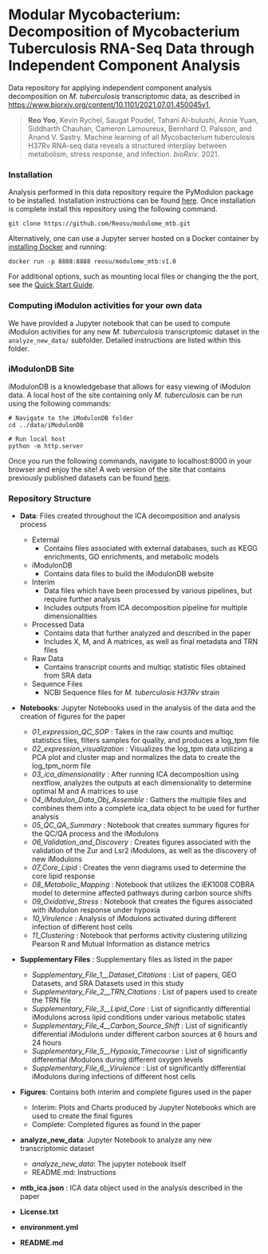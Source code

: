 # Modular Mycobacterium: Decomposition of Mycobacterium Tuberculosis RNA-Seq Data through Independent Component Analysis

Data repository for applying independent component analysis decomposition on *M. tuberculosis* transcriptomic data, as described in https://www.biorxiv.org/content/10.1101/2021.07.01.450045v1, 

> **Reo Yoo**, Kevin Rychel, Saugat Poudel, Tahani Al-bulushi, Annie Yuan, Siddharth Chauhan, Cameron Lamoureux, Bernhard O. Palsson, and Anand V. Sastry. Machine learning of all Mycobacterium tuberculosis H37Rv RNA-seq data reveals a structured interplay between metabolism, stress response, and infection. _bioRxiv_. 2021.

### Installation

Analysis performed in this data repository require the PyModulon package to be installed. Installation instructions can be found <a href="https://github.com/SBRG/pymodulon">here</a>. 
Once installation is complete install this repository using the following command.
~~~~~~~~~~~~
git clone https://github.com/Reosu/modulome_mtb.git
~~~~~~~~~~~~

Alternatively, one can use a Jupyter server hosted on a Docker container by <a href="https://docs.docker.com/get-docker/">installing Docker</a> and running:
~~~~~~~~~~~~
docker run -p 8888:8888 reosu/modulome_mtb:v1.0
~~~~~~~~~~~~

For additional options, such as mounting local files or changing the the port, see the <a href="https://jupyter-docker-stacks.readthedocs.io/en/latest/index.html">Quick Start Guide</a>.

### Computing iModulon activities for your own data

We have provided a Jupyter notebook that can be used to compute iModulon activities for any new _M. tuberculosis_ transcriptomic dataset in the ``analyze_new_data/`` subfolder. Detailed instructions are listed within this folder.

### iModulonDB Site

iModulonDB is a knowledgebase that allows for easy viewing of iModulon data. A local host of the site containing only *M. tuberculosis* can be run using the following commands:
~~~~~~~~~~~
# Navigate to the iModulonDB folder
cd ../data/iModulonDB

# Run local host
python -m http.server
~~~~~~~~~~~
Once you run the following commands, navigate to localhost:8000 in your browser and enjoy the site! A web version of the site that contains previously published datasets can be found <a href="https://imodulondb.org/">here</a>.

### Repository Structure
+ **Data**: Files created throughout the ICA decomposition and analysis process
  + External
    + Contains files associated with external databases, such as KEGG enrichments, GO enrichments, and metabolic models
  + iModulonDB
    + Contains data files to build the iModulonDB website
  + Interim
    + Data files which have been processed by various pipelines, but require further analysis
    + Includes outputs from ICA decomposition pipeline for multiple dimensionalities
  + Processed Data
    + Contains data that further analyzed and described in the paper
    + Includes X, M, and A matrices, as well as final metadata and TRN files
  + Raw Data
    + Contains transcript counts and multiqc statistic files obtained from SRA data
  + Sequence Files
    + NCBI Sequence files for *M. tuberculosis H37Rv* strain

+ **Notebooks**: Jupyter Notebooks used in the analysis of the data and the creation of figures for the paper
  + *01_expression_QC_SOP* : Takes in the raw counts and multiqc statistics files, filters samples for quality, and produces a log_tpm file
  + *02_expression_visualization* : Visualizes the log_tpm data utilizing a PCA plot and cluster map and normalizes the data to create the log_tpm_norm file
  + *03_ica_dimensionality* : After running ICA decomposition using nextflow, analyzes the outputs at each dimensionality to determine optimal M and A matrices to use
  + *04_iModulon_Data_Obj_Assemble* : Gathers the multiple files and combines them into a complete ica_data object to be used for further analysis
  + *05_QC_QA_Summary* : Notebook that creates summary figures for the QC/QA process and the iModulons
  + *06_Validation_and_Discovery* : Creates figures associated with the validation of the Zur and Lsr2 iModulons, as well as the discovery of new iModulons
  + *07_Core_Lipid* : Creates the venn diagrams used to determine the core lipid response
  + *08_Metabolic_Mapping* : Notebook that utilizes the iEK1008 COBRA model to determine affected pathways during carbon source shifts
  + *09_Oxidative_Stress* : Notebook that creates the figures associated with iModulon response under hypoxia
  + *10_Virulence* : Analysis of iModulons activated during different infection of different host cells
  + *11_Clustering* : Notebook that performs activity clustering utilizing Pearson R and Mutual Information as distance metrics

+ **Supplementary Files** : Supplementary files as listed in the paper
  + *Supplementary_File_1__Dataset_Citations* : List of papers, GEO Datasets, and SRA Datasets used in this study
  + *Supplementary_File_2__TRN_Citations* : List of papers used to create the TRN file
  + *Supplementary_File_3__Lipid_Core* : List of significantly differential iModulons across lipid conditions under various metabolic states
  + *Supplementary_File_4__Carbon_Source_Shift* : List of significantly differential iModulons under different carbon sources at 6 hours and 24 hours
  + *Supplementary_File_5__Hypoxia_Timecourse* : List of significantly differential iModulons during different oxygen levels
  + *Supplementary_File_6__Virulence* : List of significantly differential iModulons during infections of different host cells

+ **Figures**: Contains both interim and complete figures used in the paper
  + Interim: Plots and Charts produced by Jupyter Notebooks which are used to create the final figures
  + Complete: Completed figures as found in the paper

+ **analyze_new_data**: Jupyter Notebook to analyze any new transcriptomic dataset
  + *analyze_new_data*: The jupyter notebook itself
  + README.md: Instructions

+ **mtb_ica.json** : ICA data object used in the analysis described in the paper
+ **License.txt**
+ **environment.yml**
+ **README.md**

